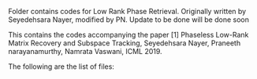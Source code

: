 Folder contains codes for Low Rank Phase Retrieval. Originally written by Seyedehsara Nayer, modified by PN. Update to be done will be done soon

This contains the codes accompanying the paper
[1] Phaseless Low-Rank Matrix Recovery and Subspace Tracking, Seyedehsara Nayer, Praneeth narayanamurthy, Namrata Vaswani, ICML 2019.

The following are the list of files:




